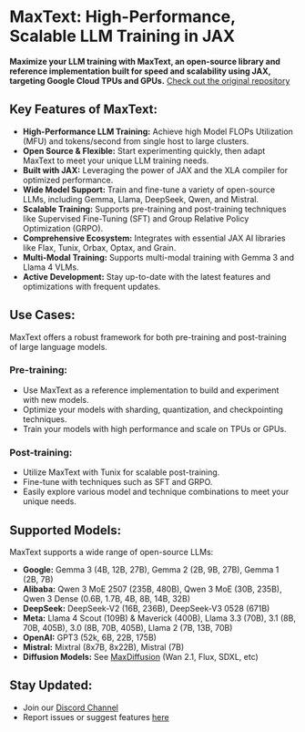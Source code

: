 # MaxText: High-Performance, Scalable LLM Training in JAX

**Maximize your LLM training with MaxText, an open-source library and reference implementation built for speed and scalability using JAX, targeting Google Cloud TPUs and GPUs.** [Check out the original repository](https://github.com/AI-Hypercomputer/maxtext)

## Key Features of MaxText:

*   **High-Performance LLM Training:** Achieve high Model FLOPs Utilization (MFU) and tokens/second from single host to large clusters.
*   **Open Source & Flexible:** Start experimenting quickly, then adapt MaxText to meet your unique LLM training needs.
*   **Built with JAX:** Leveraging the power of JAX and the XLA compiler for optimized performance.
*   **Wide Model Support:** Train and fine-tune a variety of open-source LLMs, including Gemma, Llama, DeepSeek, Qwen, and Mistral.
*   **Scalable Training:** Supports pre-training and post-training techniques like Supervised Fine-Tuning (SFT) and Group Relative Policy Optimization (GRPO).
*   **Comprehensive Ecosystem:** Integrates with essential JAX AI libraries like Flax, Tunix, Orbax, Optax, and Grain.
*   **Multi-Modal Training:** Supports multi-modal training with Gemma 3 and Llama 4 VLMs.
*   **Active Development:** Stay up-to-date with the latest features and optimizations with frequent updates.

## Use Cases:

MaxText offers a robust framework for both pre-training and post-training of large language models.

### Pre-training:

*   Use MaxText as a reference implementation to build and experiment with new models.
*   Optimize your models with sharding, quantization, and checkpointing techniques.
*   Train your models with high performance and scale on TPUs or GPUs.

### Post-training:

*   Utilize MaxText with Tunix for scalable post-training.
*   Fine-tune with techniques such as SFT and GRPO.
*   Easily explore various model and technique combinations to meet your unique needs.

## Supported Models:

MaxText supports a wide range of open-source LLMs:

*   **Google:** Gemma 3 (4B, 12B, 27B), Gemma 2 (2B, 9B, 27B), Gemma 1 (2B, 7B)
*   **Alibaba:** Qwen 3 MoE 2507 (235B, 480B), Qwen 3 MoE (30B, 235B), Qwen 3 Dense (0.6B, 1.7B, 4B, 8B, 14B, 32B)
*   **DeepSeek:** DeepSeek-V2 (16B, 236B), DeepSeek-V3 0528 (671B)
*   **Meta:** Llama 4 Scout (109B) & Maverick (400B), Llama 3.3 (70B), 3.1 (8B, 70B, 405B), 3.0 (8B, 70B, 405B), Llama 2 (7B, 13B, 70B)
*   **OpenAI:** GPT3 (52k, 6B, 22B, 175B)
*   **Mistral:** Mixtral (8x7B, 8x22B), Mistral (7B)
*   **Diffusion Models:** See [MaxDiffusion](https://github.com/AI-Hypercomputer/maxdiffusion) (Wan 2.1, Flux, SDXL, etc)

## Stay Updated:

*   Join our [Discord Channel](https://discord.com/invite/2H9PhvTcDU)
*   Report issues or suggest features [here](https://github.com/AI-Hypercomputer/maxtext/issues/new/choose)